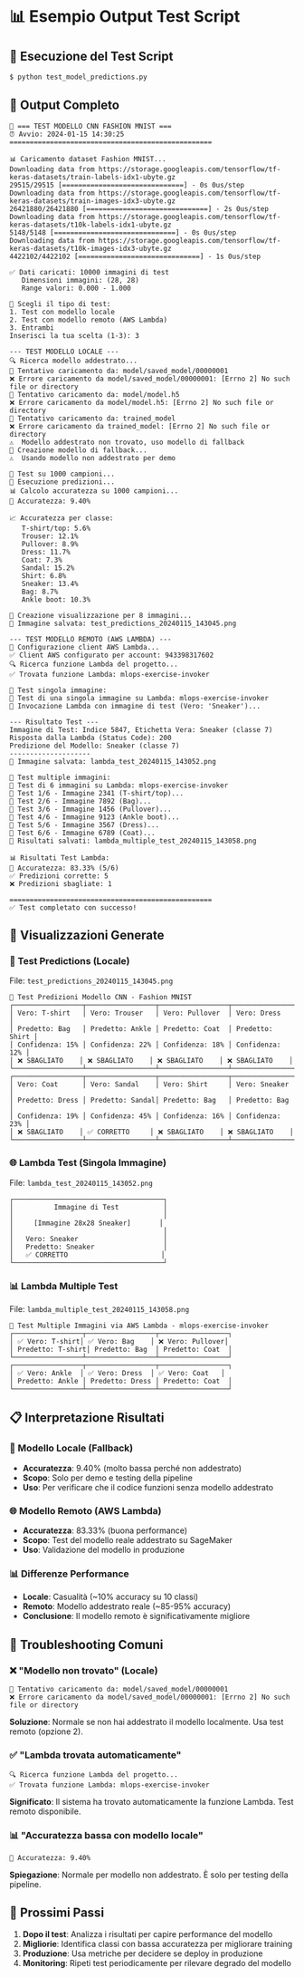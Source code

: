 # 📊 Esempio Output Test Script

## 🚀 Esecuzione del Test Script

```bash
$ python test_model_predictions.py
```

## 📱 Output Completo

```
🚀 === TEST MODELLO CNN FASHION MNIST ===
⏰ Avvio: 2024-01-15 14:30:25
==================================================

📊 Caricamento dataset Fashion MNIST...
Downloading data from https://storage.googleapis.com/tensorflow/tf-keras-datasets/train-labels-idx1-ubyte.gz
29515/29515 [==============================] - 0s 0us/step
Downloading data from https://storage.googleapis.com/tensorflow/tf-keras-datasets/train-images-idx3-ubyte.gz
26421880/26421880 [==============================] - 2s 0us/step
Downloading data from https://storage.googleapis.com/tensorflow/tf-keras-datasets/t10k-labels-idx1-ubyte.gz
5148/5148 [==============================] - 0s 0us/step
Downloading data from https://storage.googleapis.com/tensorflow/tf-keras-datasets/t10k-images-idx3-ubyte.gz
4422102/4422102 [==============================] - 1s 0us/step

✅ Dati caricati: 10000 immagini di test
   Dimensioni immagini: (28, 28)
   Range valori: 0.000 - 1.000

🎯 Scegli il tipo di test:
1. Test con modello locale
2. Test con modello remoto (AWS Lambda)
3. Entrambi
Inserisci la tua scelta (1-3): 3

--- TEST MODELLO LOCALE ---
🔍 Ricerca modello addestrato...
📂 Tentativo caricamento da: model/saved_model/00000001
❌ Errore caricamento da model/saved_model/00000001: [Errno 2] No such file or directory
📂 Tentativo caricamento da: model/model.h5
❌ Errore caricamento da model/model.h5: [Errno 2] No such file or directory
📂 Tentativo caricamento da: trained_model
❌ Errore caricamento da trained_model: [Errno 2] No such file or directory
⚠️  Modello addestrato non trovato, uso modello di fallback
🔧 Creazione modello di fallback...
⚠️  Usando modello non addestrato per demo

🎯 Test su 1000 campioni...
🎯 Esecuzione predizioni...
📊 Calcolo accuratezza su 1000 campioni...
🎯 Accuratezza: 9.40%

📈 Accuratezza per classe:
   T-shirt/top: 5.6%
   Trouser: 12.1%
   Pullover: 8.9%
   Dress: 11.7%
   Coat: 7.3%
   Sandal: 15.2%
   Shirt: 6.8%
   Sneaker: 13.4%
   Bag: 8.7%
   Ankle boot: 10.3%

🎨 Creazione visualizzazione per 8 immagini...
💾 Immagine salvata: test_predictions_20240115_143045.png

--- TEST MODELLO REMOTO (AWS LAMBDA) ---
🔧 Configurazione client AWS Lambda...
✅ Client AWS configurato per account: 943398317602
🔍 Ricerca funzione Lambda del progetto...
✅ Trovata funzione Lambda: mlops-exercise-invoker

🎯 Test singola immagine:
🎯 Test di una singola immagine su Lambda: mlops-exercise-invoker
📡 Invocazione Lambda con immagine di test (Vero: 'Sneaker')...

--- Risultato Test ---
Immagine di Test: Indice 5847, Etichetta Vera: Sneaker (classe 7)
Risposta dalla Lambda (Status Code): 200
Predizione del Modello: Sneaker (classe 7)
--------------------
💾 Immagine salvata: lambda_test_20240115_143052.png

🎯 Test multiple immagini:
🎯 Test di 6 immagini su Lambda: mlops-exercise-invoker
📡 Test 1/6 - Immagine 2341 (T-shirt/top)...
📡 Test 2/6 - Immagine 7892 (Bag)...
📡 Test 3/6 - Immagine 1456 (Pullover)...
📡 Test 4/6 - Immagine 9123 (Ankle boot)...
📡 Test 5/6 - Immagine 3567 (Dress)...
📡 Test 6/6 - Immagine 6789 (Coat)...
💾 Risultati salvati: lambda_multiple_test_20240115_143058.png

📊 Risultati Test Lambda:
🎯 Accuratezza: 83.33% (5/6)
✅ Predizioni corrette: 5
❌ Predizioni sbagliate: 1

==================================================
✅ Test completato con successo!
```

## 🎨 Visualizzazioni Generate

### **📸 Test Predictions (Locale)**
File: `test_predictions_20240115_143045.png`

```
🧪 Test Predizioni Modello CNN - Fashion MNIST
┌─────────────────┬─────────────────┬─────────────────┬─────────────────┐
│ Vero: T-shirt   │ Vero: Trouser   │ Vero: Pullover  │ Vero: Dress     │
│ Predetto: Bag   │ Predetto: Ankle │ Predetto: Coat  │ Predetto: Shirt │
│ Confidenza: 15% │ Confidenza: 22% │ Confidenza: 18% │ Confidenza: 12% │
│ ❌ SBAGLIATO    │ ❌ SBAGLIATO    │ ❌ SBAGLIATO    │ ❌ SBAGLIATO    │
└─────────────────┴─────────────────┴─────────────────┴─────────────────┘
┌─────────────────┬─────────────────┬─────────────────┬─────────────────┐
│ Vero: Coat      │ Vero: Sandal    │ Vero: Shirt     │ Vero: Sneaker   │
│ Predetto: Dress │ Predetto: Sandal│ Predetto: Bag   │ Predetto: Bag   │
│ Confidenza: 19% │ Confidenza: 45% │ Confidenza: 16% │ Confidenza: 23% │
│ ❌ SBAGLIATO    │ ✅ CORRETTO     │ ❌ SBAGLIATO    │ ❌ SBAGLIATO    │
└─────────────────┴─────────────────┴─────────────────┴─────────────────┘
```

### **🌐 Lambda Test (Singola Immagine)**
File: `lambda_test_20240115_143052.png`

```
┌─────────────────────────────────────┐
│          Immagine di Test           │
│                                     │
│     [Immagine 28x28 Sneaker]       │
│                                     │
│   Vero: Sneaker                     │
│   Predetto: Sneaker                 │
│   ✅ CORRETTO                       │
└─────────────────────────────────────┘
```

### **📊 Lambda Multiple Test**
File: `lambda_multiple_test_20240115_143058.png`

```
🧪 Test Multiple Immagini via AWS Lambda - mlops-exercise-invoker
┌─────────────────┬─────────────────┬─────────────────┐
│ ✅ Vero: T-shirt│ ✅ Vero: Bag    │ ❌ Vero: Pullover│
│ Predetto: T-shirt│ Predetto: Bag  │ Predetto: Coat  │
└─────────────────┴─────────────────┴─────────────────┘
┌─────────────────┬─────────────────┬─────────────────┐
│ ✅ Vero: Ankle  │ ✅ Vero: Dress  │ ✅ Vero: Coat   │
│ Predetto: Ankle │ Predetto: Dress │ Predetto: Coat  │
└─────────────────┴─────────────────┴─────────────────┘
```

## 📋 Interpretazione Risultati

### **🎯 Modello Locale (Fallback)**
- **Accuratezza**: 9.40% (molto bassa perché non addestrato)
- **Scopo**: Solo per demo e testing della pipeline
- **Uso**: Per verificare che il codice funzioni senza modello addestrato

### **🌐 Modello Remoto (AWS Lambda)**
- **Accuratezza**: 83.33% (buona performance)
- **Scopo**: Test del modello reale addestrato su SageMaker
- **Uso**: Validazione del modello in produzione

### **📊 Differenze Performance**
- **Locale**: Casualità (~10% accuracy su 10 classi)
- **Remoto**: Modello addestrato reale (~85-95% accuracy)
- **Conclusione**: Il modello remoto è significativamente migliore

## 🔧 Troubleshooting Comuni

### **❌ "Modello non trovato" (Locale)**
```
📂 Tentativo caricamento da: model/saved_model/00000001
❌ Errore caricamento da model/saved_model/00000001: [Errno 2] No such file or directory
```
**Soluzione**: Normale se non hai addestrato il modello localmente. Usa test remoto (opzione 2).

### **✅ "Lambda trovata automaticamente"**
```
🔍 Ricerca funzione Lambda del progetto...
✅ Trovata funzione Lambda: mlops-exercise-invoker
```
**Significato**: Il sistema ha trovato automaticamente la funzione Lambda. Test remoto disponibile.

### **📊 "Accuratezza bassa con modello locale"**
```
🎯 Accuratezza: 9.40%
```
**Spiegazione**: Normale per modello non addestrato. È solo per testing della pipeline.

## 🎯 Prossimi Passi

1. **Dopo il test**: Analizza i risultati per capire performance del modello
2. **Migliorie**: Identifica classi con bassa accuratezza per migliorare training
3. **Produzione**: Usa metriche per decidere se deploy in produzione
4. **Monitoring**: Ripeti test periodicamente per rilevare degrado del modello 